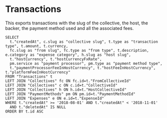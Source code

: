 # Transactions

This exports transactions with the slug of the collective, the host, the backer, the payment method used and all the associated fees.

```text
SELECT 
  t."createdAt", c.slug as "collective slug", t.type as "transaction type", t.amount, t.currency,
  fc.slug as "from slug", fc.type as "from type", t.description, e.category as "expense category", h.slug as "host slug",
  t."hostCurrency", t."hostCurrencyFxRate", 
  pm.service as "payment processor", pm.type as "payment method type",
  t."paymentProcessorFeeInHostCurrency", t."hostFeeInHostCurrency", t."platformFeeInHostCurrency"
FROM "Transactions" t
LEFT JOIN "Collectives" fc ON fc.id=t."FromCollectiveId"
LEFT JOIN "Collectives" c ON c.id=t."CollectiveId"
LEFT JOIN "Collectives" h ON h.id=t."HostCollectiveId"
LEFT JOIN "PaymentMethods" pm ON pm.id=t."PaymentMethodId"
LEFT JOIN "Expenses" e ON e.id=t."ExpenseId"
WHERE t."createdAt" >= '2018-08-01' AND t."createdAt" < '2018-11-01'
  AND t."deletedAt" IS NULL
ORDER BY t.id ASC
```


